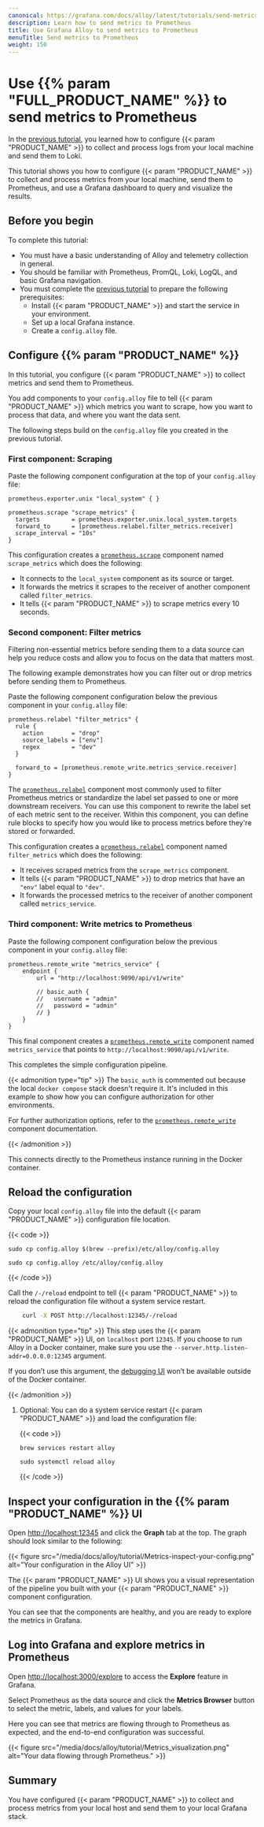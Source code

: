 ```yaml
---
canonical: https://grafana.com/docs/alloy/latest/tutorials/send-metrics-to-prometheus/
description: Learn how to send metrics to Prometheus
title: Use Grafana Alloy to send metrics to Prometheus
menuTitle: Send metrics to Prometheus
weight: 150
---
```

# Use {{% param "FULL_PRODUCT_NAME" %}} to send metrics to Prometheus

In the [previous tutorial][], you learned how to configure {{< param "PRODUCT_NAME" >}} to collect and process logs from your local machine and send them to Loki.

This tutorial shows you how to configure {{< param "PRODUCT_NAME" >}} to collect and process metrics from your local machine, send them to Prometheus, and use a Grafana dashboard to query and visualize the results.

## Before you begin

To complete this tutorial:

* You must have a basic understanding of Alloy and telemetry collection in general.
* You should be familiar with Prometheus, PromQL, Loki, LogQL, and basic Grafana navigation.
* You must complete the [previous tutorial][] to prepare the following prerequisites:
  * Install {{< param "PRODUCT_NAME" >}} and start the service in your environment.
  * Set up a local Grafana instance.
  * Create a `config.alloy` file.

## Configure {{% param "PRODUCT_NAME" %}}

In this tutorial, you configure {{< param "PRODUCT_NAME" >}} to collect metrics and send them to Prometheus.

You add components to your `config.alloy` file to tell {{< param "PRODUCT_NAME" >}} which metrics you want to scrape, how you want to process that data, and where you want the data sent.

The following steps build on the `config.alloy` file you created in the previous tutorial.

### First component: Scraping

Paste the following component configuration at the top of your `config.alloy` file:

```alloy
prometheus.exporter.unix "local_system" { }

prometheus.scrape "scrape_metrics" {
  targets         = prometheus.exporter.unix.local_system.targets
  forward_to      = [prometheus.relabel.filter_metrics.receiver]
  scrape_interval = "10s"
}
```

This configuration creates a [`prometheus.scrape`][prometheus.scrape] component named `scrape_metrics` which does the following:

* It connects to the `local_system` component as its source or target.
* It forwards the metrics it scrapes to the receiver of another component called `filter_metrics`.
* It tells {{< param "PRODUCT_NAME" >}} to scrape metrics every 10 seconds.

### Second component: Filter metrics

Filtering non-essential metrics before sending them to a data source can help you reduce costs and allow you to focus on the data that matters most.

The following example demonstrates how you can filter out or drop metrics before sending them to Prometheus.

Paste the following component configuration below the previous component in your `config.alloy` file:

```alloy
prometheus.relabel "filter_metrics" {
  rule {
    action        = "drop"
    source_labels = ["env"]
    regex         = "dev"
  }

  forward_to = [prometheus.remote_write.metrics_service.receiver]
}
```

The [`prometheus.relabel`][prometheus.relabel] component most commonly used to filter Prometheus metrics or standardize the label set passed to one or more downstream receivers.
You can use this component to rewrite the label set of each metric sent to the receiver.
Within this component, you can define rule blocks to specify how you would like to process metrics before they're stored or forwarded.

This configuration creates a [`prometheus.relabel`][prometheus.relabel] component named `filter_metrics` which does the following:

* It receives scraped metrics from the `scrape_metrics` component.
* It tells {{< param "PRODUCT_NAME" >}} to drop metrics that have an `"env"` label equal to `"dev"`.
* It forwards the processed metrics to the receiver of another component called `metrics_service`.

### Third component: Write metrics to Prometheus

Paste the following component configuration below the previous component in your `config.alloy` file:

```alloy
prometheus.remote_write "metrics_service" {
    endpoint {
        url = "http://localhost:9090/api/v1/write"

        // basic_auth {
        //   username = "admin"
        //   password = "admin"
        // }
    }
}
```

This final component creates a [`prometheus.remote_write`][prometheus.remote_write] component named `metrics_service` that points to `http://localhost:9090/api/v1/write`.

This completes the simple configuration pipeline.

{{< admonition type="tip" >}}
The `basic_auth` is commented out because the local `docker compose` stack doesn't require it.
It's included in this example to show how you can configure authorization for other environments.

For further authorization options, refer to the [`prometheus.remote_write`][prometheus.remote_write] component documentation.

[prometheus.remote_write]: ../../reference/components/prometheus/prometheus.remote_write/
{{< /admonition >}}

This connects directly to the Prometheus instance running in the Docker container.

## Reload the configuration

Copy your local `config.alloy` file into the default {{< param "PRODUCT_NAME" >}} configuration file location.

{{< code >}}

```macos
sudo cp config.alloy $(brew --prefix)/etc/alloy/config.alloy
```

```linux
sudo cp config.alloy /etc/alloy/config.alloy
```
{{< /code >}}

Call the `/-/reload` endpoint to tell {{< param "PRODUCT_NAME" >}} to reload the configuration file without a system service restart.

```bash
    curl -X POST http://localhost:12345/-/reload
```

{{< admonition type="tip" >}}
This step uses the {{< param "PRODUCT_NAME" >}} UI, on `localhost` port `12345`.
If you choose to run Alloy in a Docker container, make sure you use the `--server.http.listen-addr=0.0.0.0:12345` argument.

If you don’t use this argument, the [debugging UI][debug] won’t be available outside of the Docker container.

[debug]: ../../troubleshoot/debug/#alloy-ui
{{< /admonition >}}

1. Optional: You can do a system service restart {{< param "PRODUCT_NAME" >}} and load the configuration file:

   {{< code >}}

   ```macos
   brew services restart alloy
   ```

   ```linux
   sudo systemctl reload alloy
   ```

   {{< /code >}}


## Inspect your configuration in the {{% param "PRODUCT_NAME" %}} UI

Open <http://localhost:12345> and click the **Graph** tab at the top.
The graph should look similar to the following:

{{< figure src="/media/docs/alloy/tutorial/Metrics-inspect-your-config.png" alt="Your configuration in the Alloy UI" >}}

The {{< param "PRODUCT_NAME" >}} UI shows you a visual representation of the pipeline you built with your {{< param "PRODUCT_NAME" >}} component configuration.

You can see that the components are healthy, and you are ready to explore the metrics in Grafana.

## Log into Grafana and explore metrics in Prometheus

Open <http://localhost:3000/explore> to access the **Explore** feature in Grafana.

Select Prometheus as the data source and click the **Metrics Browser** button to select the metric, labels, and values for your labels.

Here you can see that metrics are flowing through to Prometheus as expected, and the end-to-end configuration was successful.

{{< figure src="/media/docs/alloy/tutorial/Metrics_visualization.png" alt="Your data flowing through Prometheus." >}}

## Summary

You have configured {{< param "PRODUCT_NAME" >}} to collect and process metrics from your local host and send them to your local Grafana stack.

[previous tutorial]: ../send-logs-to-loki/
[prometheus.scrape]: ../../reference/components/prometheus/prometheus.scrape/
[prometheus.relabel]: ../../reference/components/prometheus/prometheus.relabel/
[prometheus.remote_write]: ../../reference/components/prometheus/prometheus.remote_write/

